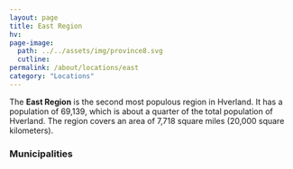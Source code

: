 ```yaml
---
layout: page
title: East Region
hv: 
page-image: 
  path: ../../assets/img/province8.svg
  cutline: 
permalink: /about/locations/east
category: "Locations"
---
```


The **East Region** is the second most populous region in Hverland. It has a population of 69,139, which is about a quarter of the total population of Hverland. The region covers an area of 7,718 square miles (20,000 square kilometers).

### Municipalities
